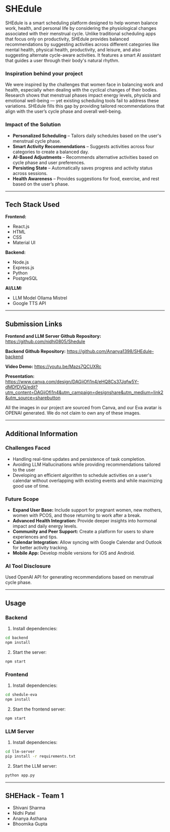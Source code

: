 # SHEdule 

SHEdule is a smart scheduling platform designed to help women balance work, health, and personal life by considering the physiological changes associated with their menstrual cycle. Unlike traditional scheduling apps that focus only on productivity, SHEdule provides balanced recommendations by suggesting activities across different categories like mental health, physical health, productivity, and leisure, and also suggesting alternate cycle-aware activities. It features a smart AI assistant that guides a user through their body's natural rhythm. 

### Inspiration behind your project  
We were inspired by the challenges that women face in balancing work and health, especially when dealing with the cyclical changes of their bodies. Research shows that menstrual phases impact energy levels, physicla and emotional well-being — yet existing scheduling tools fail to address these variations. SHEdule fills this gap by providing tailored recommendations that align with the user’s cycle phase and overall well-being.  

### Impact of the Solution  
- **Personalized Scheduling** – Tailors daily schedules based on the user's menstrual cycle phase.  
- **Smart Activity Recommendations** – Suggests activities across four categories to create a balanced day.  
- **AI-Based Adjustments** – Recommends alternative activities based on cycle phase and user preferences.  
- **Persisting State** – Automatically saves progress and activity status across sessions.  
- **Health Awareness** – Provides suggestions for food, exercise, and rest based on the user’s phase.  

---
## Tech Stack Used  
**Frontend:**  
- React.js
- HTML
- CSS
- Material UI

**Backend:**  
- Node.js  
- Express.js
- Python
- PostgreSQL  

**AI/LLM:**  
- LLM Model Ollama Mistrel
- Google TTS API

---

## Submission Links  
**Frontend and LLM Server Github Repository:** https://github.com/nidhi0805/Shedule

**Backend Github Repository:** https://github.com/Ananya1398/SHEdule-backend 

**Video Demo:** https://youtu.be/Mazs7QCUXRc  

**Presentation:** https://www.canva.com/design/DAGijOfi1n4/eHQ8Cs37Jqfw5Y-dMDfDVQ/edit?utm_content=DAGijOfi1n4&utm_campaign=designshare&utm_medium=link2&utm_source=sharebutton

All the images in our project are sourced from Canva, and our Eva avatar is OPENAI generated. We do not claim to own any of these images. 

---

## Additional Information  

### **Challenges Faced**  
- Handling real-time updates and persistence of task completion.  
- Avoiding LLM Hallucinations while providing recommendations tailored to the user
- Developing an efficient algorithm to schedule activities on a user's calendar without overlapping with existing events and while maximizing good use of time.


### **Future Scope**  
- **Expand User Base:** Include support for pregnant women, new mothers, women with PCOS, and those returning to work after a break.  
- **Advanced Health Integration:** Provide deeper insights into hormonal impact and daily energy levels.  
- **Community and Peer Support:** Create a platform for users to share experiences and tips.  
- **Calendar Integration:** Allow syncing with Google Calendar and Outlook for better activity tracking.  
- **Mobile App:** Develop mobile versions for iOS and Android.  

### **AI Tool Disclosure**  
Used OpenAI API for generating recommendations based on menstrual cycle phase.  

---

## **Usage**  

### **Backend**  
1. Install dependencies:  
```bash
cd backend
npm install
```  

2. Start the server:  
```bash
npm start
```  

### **Frontend**  
1. Install dependencies:  
```bash
cd shedule-eva
npm install
```  

2. Start the frontend server:  
```bash
npm start
```  

### **LLM Server**  
1. Install dependencies:  
```bash
cd llm-server
pip install -r requirements.txt
```  

2. Start the LLM server:  
```bash
python app.py
```  
---
## SHEHack - Team 1

- Shivani Sharma
- Nidhi Patel
- Ananya Asthana  
- Bhoomika Gupta
